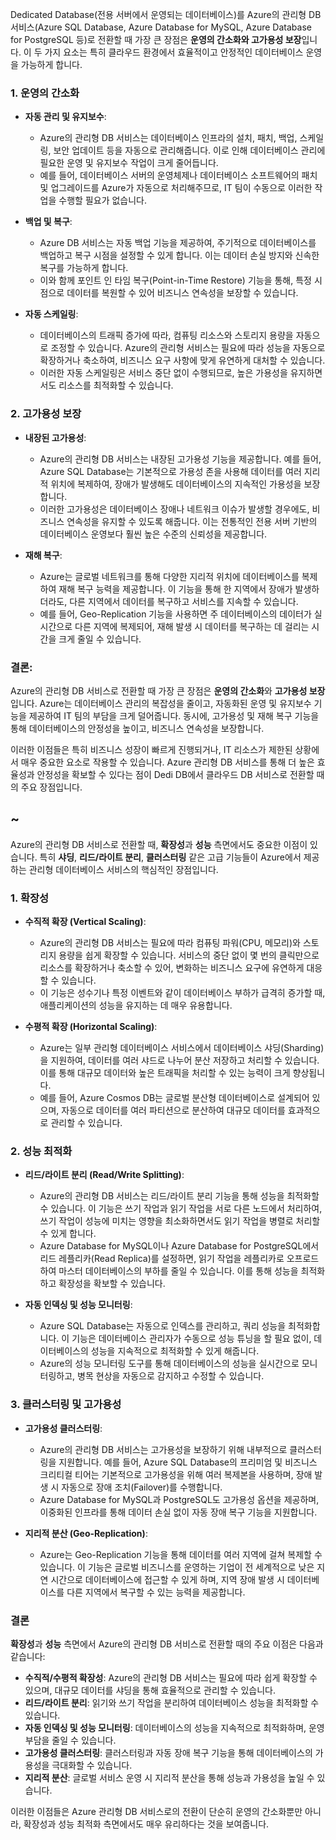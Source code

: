 Dedicated Database(전용 서버에서 운영되는 데이터베이스)를 Azure의 관리형 DB 서비스(Azure SQL Database, Azure Database for MySQL, Azure Database for PostgreSQL 등)로 전환할 때 가장 큰 장점은 **운영의 간소화와 고가용성 보장**입니다. 이 두 가지 요소는 특히 클라우드 환경에서 효율적이고 안정적인 데이터베이스 운영을 가능하게 합니다.

### 1. **운영의 간소화**
   - **자동 관리 및 유지보수**:
     - Azure의 관리형 DB 서비스는 데이터베이스 인프라의 설치, 패치, 백업, 스케일링, 보안 업데이트 등을 자동으로 관리해줍니다. 이로 인해 데이터베이스 관리에 필요한 운영 및 유지보수 작업이 크게 줄어듭니다.
     - 예를 들어, 데이터베이스 서버의 운영체제나 데이터베이스 소프트웨어의 패치 및 업그레이드를 Azure가 자동으로 처리해주므로, IT 팀이 수동으로 이러한 작업을 수행할 필요가 없습니다.

   - **백업 및 복구**:
     - Azure DB 서비스는 자동 백업 기능을 제공하여, 주기적으로 데이터베이스를 백업하고 복구 시점을 설정할 수 있게 합니다. 이는 데이터 손실 방지와 신속한 복구를 가능하게 합니다.
     - 이와 함께 포인트 인 타임 복구(Point-in-Time Restore) 기능을 통해, 특정 시점으로 데이터를 복원할 수 있어 비즈니스 연속성을 보장할 수 있습니다.

   - **자동 스케일링**:
     - 데이터베이스의 트래픽 증가에 따라, 컴퓨팅 리소스와 스토리지 용량을 자동으로 조정할 수 있습니다. Azure의 관리형 서비스는 필요에 따라 성능을 자동으로 확장하거나 축소하여, 비즈니스 요구 사항에 맞게 유연하게 대처할 수 있습니다.
     - 이러한 자동 스케일링은 서비스 중단 없이 수행되므로, 높은 가용성을 유지하면서도 리소스를 최적화할 수 있습니다.

### 2. **고가용성 보장**
   - **내장된 고가용성**:
     - Azure의 관리형 DB 서비스는 내장된 고가용성 기능을 제공합니다. 예를 들어, Azure SQL Database는 기본적으로 가용성 존을 사용해 데이터를 여러 지리적 위치에 복제하여, 장애가 발생해도 데이터베이스의 지속적인 가용성을 보장합니다.
     - 이러한 고가용성은 데이터베이스 장애나 네트워크 이슈가 발생할 경우에도, 비즈니스 연속성을 유지할 수 있도록 해줍니다. 이는 전통적인 전용 서버 기반의 데이터베이스 운영보다 훨씬 높은 수준의 신뢰성을 제공합니다.

   - **재해 복구**:
     - Azure는 글로벌 네트워크를 통해 다양한 지리적 위치에 데이터베이스를 복제하여 재해 복구 능력을 제공합니다. 이 기능을 통해 한 지역에서 장애가 발생하더라도, 다른 지역에서 데이터를 복구하고 서비스를 지속할 수 있습니다.
     - 예를 들어, Geo-Replication 기능을 사용하면 주 데이터베이스의 데이터가 실시간으로 다른 지역에 복제되어, 재해 발생 시 데이터를 복구하는 데 걸리는 시간을 크게 줄일 수 있습니다.

### 결론:
Azure의 관리형 DB 서비스로 전환할 때 가장 큰 장점은 **운영의 간소화**와 **고가용성 보장**입니다. Azure는 데이터베이스 관리의 복잡성을 줄이고, 자동화된 운영 및 유지보수 기능을 제공하여 IT 팀의 부담을 크게 덜어줍니다. 동시에, 고가용성 및 재해 복구 기능을 통해 데이터베이스의 안정성을 높이고, 비즈니스 연속성을 보장합니다.

이러한 이점들은 특히 비즈니스 성장이 빠르게 진행되거나, IT 리소스가 제한된 상황에서 매우 중요한 요소로 작용할 수 있습니다. Azure 관리형 DB 서비스를 통해 더 높은 효율성과 안정성을 확보할 수 있다는 점이 Dedi DB에서 클라우드 DB 서비스로 전환할 때의 주요 장점입니다.
## ~
Azure의 관리형 DB 서비스로 전환할 때, **확장성**과 **성능** 측면에서도 중요한 이점이 있습니다. 특히 **샤딩**, **리드/라이트 분리**, **클러스터링** 같은 고급 기능들이 Azure에서 제공하는 관리형 데이터베이스 서비스의 핵심적인 장점입니다.

### 1. **확장성**
   - **수직적 확장 (Vertical Scaling)**:
     - Azure의 관리형 DB 서비스는 필요에 따라 컴퓨팅 파워(CPU, 메모리)와 스토리지 용량을 쉽게 확장할 수 있습니다. 서비스의 중단 없이 몇 번의 클릭만으로 리소스를 확장하거나 축소할 수 있어, 변화하는 비즈니스 요구에 유연하게 대응할 수 있습니다.
     - 이 기능은 성수기나 특정 이벤트와 같이 데이터베이스 부하가 급격히 증가할 때, 애플리케이션의 성능을 유지하는 데 매우 유용합니다.

   - **수평적 확장 (Horizontal Scaling)**:
     - Azure는 일부 관리형 데이터베이스 서비스에서 데이터베이스 샤딩(Sharding)을 지원하여, 데이터를 여러 샤드로 나누어 분산 저장하고 처리할 수 있습니다. 이를 통해 대규모 데이터와 높은 트래픽을 처리할 수 있는 능력이 크게 향상됩니다.
     - 예를 들어, Azure Cosmos DB는 글로벌 분산형 데이터베이스로 설계되어 있으며, 자동으로 데이터를 여러 파티션으로 분산하여 대규모 데이터를 효과적으로 관리할 수 있습니다.

### 2. **성능 최적화**
   - **리드/라이트 분리 (Read/Write Splitting)**:
     - Azure의 관리형 DB 서비스는 리드/라이트 분리 기능을 통해 성능을 최적화할 수 있습니다. 이 기능은 쓰기 작업과 읽기 작업을 서로 다른 노드에서 처리하여, 쓰기 작업이 성능에 미치는 영향을 최소화하면서도 읽기 작업을 병렬로 처리할 수 있게 합니다.
     - Azure Database for MySQL이나 Azure Database for PostgreSQL에서 리드 레플리카(Read Replica)를 설정하면, 읽기 작업을 레플리카로 오프로드하여 마스터 데이터베이스의 부하를 줄일 수 있습니다. 이를 통해 성능을 최적화하고 확장성을 확보할 수 있습니다.

   - **자동 인덱싱 및 성능 모니터링**:
     - Azure SQL Database는 자동으로 인덱스를 관리하고, 쿼리 성능을 최적화합니다. 이 기능은 데이터베이스 관리자가 수동으로 성능 튜닝을 할 필요 없이, 데이터베이스의 성능을 지속적으로 최적화할 수 있게 해줍니다.
     - Azure의 성능 모니터링 도구를 통해 데이터베이스의 성능을 실시간으로 모니터링하고, 병목 현상을 자동으로 감지하고 수정할 수 있습니다.

### 3. **클러스터링 및 고가용성**
   - **고가용성 클러스터링**:
     - Azure의 관리형 DB 서비스는 고가용성을 보장하기 위해 내부적으로 클러스터링을 지원합니다. 예를 들어, Azure SQL Database의 프리미엄 및 비즈니스 크리티컬 티어는 기본적으로 고가용성을 위해 여러 복제본을 사용하며, 장애 발생 시 자동으로 장애 조치(Failover)를 수행합니다.
     - Azure Database for MySQL과 PostgreSQL도 고가용성 옵션을 제공하며, 이중화된 인프라를 통해 데이터 손실 없이 자동 장애 복구 기능을 지원합니다.

   - **지리적 분산 (Geo-Replication)**:
     - Azure는 Geo-Replication 기능을 통해 데이터를 여러 지역에 걸쳐 복제할 수 있습니다. 이 기능은 글로벌 비즈니스를 운영하는 기업이 전 세계적으로 낮은 지연 시간으로 데이터베이스에 접근할 수 있게 하며, 지역 장애 발생 시 데이터베이스를 다른 지역에서 복구할 수 있는 능력을 제공합니다.

### 결론
**확장성**과 **성능** 측면에서 Azure의 관리형 DB 서비스로 전환할 때의 주요 이점은 다음과 같습니다:

- **수직적/수평적 확장성**: Azure의 관리형 DB 서비스는 필요에 따라 쉽게 확장할 수 있으며, 대규모 데이터를 샤딩을 통해 효율적으로 관리할 수 있습니다.
- **리드/라이트 분리**: 읽기와 쓰기 작업을 분리하여 데이터베이스 성능을 최적화할 수 있습니다.
- **자동 인덱싱 및 성능 모니터링**: 데이터베이스의 성능을 지속적으로 최적화하며, 운영 부담을 줄일 수 있습니다.
- **고가용성 클러스터링**: 클러스터링과 자동 장애 복구 기능을 통해 데이터베이스의 가용성을 극대화할 수 있습니다.
- **지리적 분산**: 글로벌 서비스 운영 시 지리적 분산을 통해 성능과 가용성을 높일 수 있습니다.

이러한 이점들은 Azure 관리형 DB 서비스로의 전환이 단순히 운영의 간소화뿐만 아니라, 확장성과 성능 최적화 측면에서도 매우 유리하다는 것을 보여줍니다.
